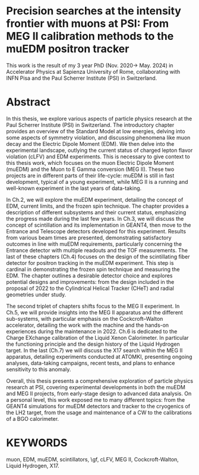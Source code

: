 # Precision searches at the intensity frontier with muons at PSI: From MEG II calibration methods to the muEDM positron tracker
This work is the result of my 3 year PhD (Nov. 2020-> May. 2024) in Accelerator Physics at Sapienza University of Rome, collaborating with INFN Pisa and the Paul Scherrer Institute (PSI) in Switzerland.

# Abstract
In this thesis, we explore various aspects of particle physics research at the Paul Scherrer Institute (PSI) in Switzerland.
The introductory chapter provides an overview of the Standard Model at low energies, delving into some aspects of symmetry violation, and discussing phenomena like muon decay and the Electric Dipole Moment (EDM).
We then delve into the experimental landscape, outlying the current status of charged lepton flavor violation (cLFV) and EDM experiments.
This is necessary to give context to this thesis work, which focuses on the muon Electric Dipole Moment (muEDM) and the Muon to E Gamma conversion (MEG II).
These two projects are in different parts of their life-cycle: muEDM is still in fast development, typical of a young experiment, while MEG II is a running and well-known experiment in the last years of data-taking.

In Ch.2, we will explore the muEDM experiment, detailing the concept of EDM, current limits, and the frozen spin technique. 
The chapter provides a description of different subsystems and their current status, emphasizing the progress made during the last few years. 
In Ch.3, we will discuss the concept of scintillation and its implementation in GEANT4, then move to the Entrance and Telescope detectors developed for this experiment. 
Results from various beam times are presented, demonstrating satisfactory outcomes in line with muEDM requirements, particularly concerning the Entrance detector with multiple readouts and the TOF measurements.
The last of these chapters (Ch.4) focuses on the design of the scintillating fiber detector for positron tracking in the muEDM experiment. 
This step is cardinal in demonstrating the frozen spin technique and measuring the EDM. 
The chapter outlines a desirable detector choice and explores potential designs and improvements: from the design included in the proposal of 2022 to the Cylindrical Helical Tracker (CHeT) and radial geometries under study.

The second triplet of chapters shifts focus to the MEG II experiment.
In Ch.5, we will provide insights into the MEG II apparatus and the different sub-systems, with particular emphasis on the Cockcroft–Walton accelerator, detailing the work with the machine and the hands-on experiences during the maintenance in 2022.
Ch.6 is dedicated to the Charge EXchange calibration of the Liquid Xenon Calorimeter. In particular the functioning principle and the design history of the Liquid Hydrogen target.
In the last (Ch.7) we will discuss the X17 search within the MEG II apparatus, detailing experiments conducted at ATOMKI, presenting ongoing analyses, data-taking campaigns, recent tests, and plans to enhance sensitivity to this anomaly.

Overall, this thesis presents a comprehensive exploration of particle physics research at PSI, covering experimental developments in both the muEDM and MEG II projects, from early-stage design to advanced data analysis.
On a personal level, this work exposed me to many different topics: from the GEANT4 simulations for muEDM detectors and tracker to the cryogenics of the LH2 target, from the usage and maintenance of a CW to the calibrations of a BGO calorimeter.

# KEYWORDS
muon, EDM, muEDM, scintillators, \gf, cLFV, MEG II, Cockcroft-Walton, Liquid Hydrogen, X17.
